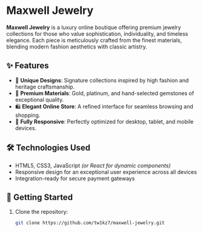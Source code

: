# Maxwell Jewelry

**Maxwell Jewelry** is a luxury online boutique offering premium jewelry collections for those who value sophistication, individuality, and timeless elegance. Each piece is meticulously crafted from the finest materials, blending modern fashion aesthetics with classic artistry.

## ✨ Features
- 🌟 **Unique Designs**: Signature collections inspired by high fashion and heritage craftsmanship.
- 💎 **Premium Materials**: Gold, platinum, and hand-selected gemstones of exceptional quality.
- 🛍 **Elegant Online Store**: A refined interface for seamless browsing and shopping.
- 📱 **Fully Responsive**: Perfectly optimized for desktop, tablet, and mobile devices.

## 🛠 Technologies Used
- HTML5, CSS3, JavaScript *(or React for dynamic components)*
- Responsive design for an exceptional user experience across all devices
- Integration-ready for secure payment gateways

## 🚀 Getting Started
1. Clone the repository:
   ```bash
   git clone https://github.com/tw1kz7/maxwell-jewelry.git
